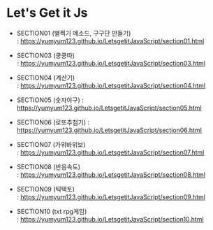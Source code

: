 # Let's Get it Js
* SECTION01 (별찍기 메소드, 구구단 만들기)  
: https://yumyum123.github.io/LetsgetitJavaScript/section01.html 

* SECTION03 (쿵쿵따)  
: https://yumyum123.github.io/LetsgetitJavaScript/section03.html 

* SECTION04 (계산기)  
: https://yumyum123.github.io/LetsgetitJavaScript/section04.html

* SECTION05 (숫자야구)
: https://yumyum123.github.io/LetsgetitJavaScript/section05.html

* SECTION06 (로또추첨기)
: https://yumyum123.github.io/LetsgetitJavaScript/section06.html

* SECTION07 (가위바위보)  
: https://yumyum123.github.io/LetsgetitJavaScript/section07.html 

* SECTION08 (반응속도)  
: https://yumyum123.github.io/LetsgetitJavaScript/section08.html 

* SECTION09 (틱택토)  
: https://yumyum123.github.io/LetsgetitJavaScript/section09.html 

* SECTION10 (txt rpg게임)  
: https://yumyum123.github.io/LetsgetitJavaScript/section10.html 
